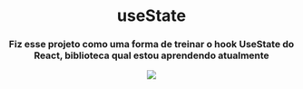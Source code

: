 <h1 align=center> useState </h1>

<h3 align=center> Fiz esse projeto como uma forma de treinar o hook UseState do React, biblioteca qual estou aprendendo atualmente  </h3>
  
<p align=center>
  <img src="https://user-images.githubusercontent.com/80493617/178156304-f4e4e5df-bae7-45ac-9037-3b2493da820e.gif">
</p>


